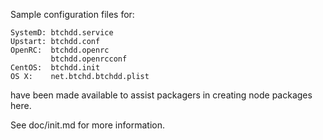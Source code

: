 Sample configuration files for:
```
SystemD: btchdd.service
Upstart: btchdd.conf
OpenRC:  btchdd.openrc
         btchdd.openrcconf
CentOS:  btchdd.init
OS X:    net.btchd.btchdd.plist
```
have been made available to assist packagers in creating node packages here.

See doc/init.md for more information.
